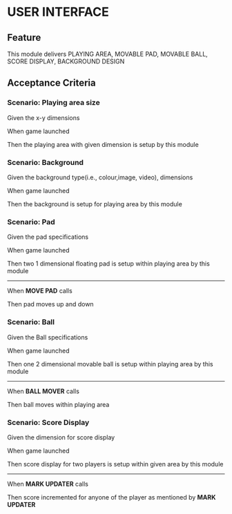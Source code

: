 # USER INTERFACE

## Feature

This module delivers PLAYING AREA, MOVABLE PAD, MOVABLE BALL,
SCORE DISPLAY, BACKGROUND DESIGN

## Acceptance Criteria

### Scenario: Playing area size

  Given the x-y dimensions

  When game launched

  Then the playing area with given dimension is setup by this module

### Scenario: Background

  Given the background type(i.e., colour,image, video), dimensions

  When game launched

  Then the background is setup for playing area by this module

### Scenario: Pad

  Given the pad specifications

  When game launched

  Then two 1 dimensional floating pad is setup within playing area
  by this module
  
  ----------------------------------------------------------------
  
  When **MOVE PAD** calls
  
  Then pad moves up and down
  
### Scenario: Ball

  Given the Ball specifications
  
  When game launched

  Then one 2 dimensional movable ball is setup within playing area
  by this module
  
  ----------------------------------------------------------------
  
  When **BALL MOVER** calls
  
  Then ball moves within playing area  
  
### Scenario: Score Display

  Given the dimension for score display
  
  When game launched
  
  Then score display for two players is setup within given area
  by this module
  
  ----------------------------------------------------------------
  
  When **MARK UPDATER** calls
  
  Then score incremented for anyone of the player
  as mentioned by **MARK UPDATER**
